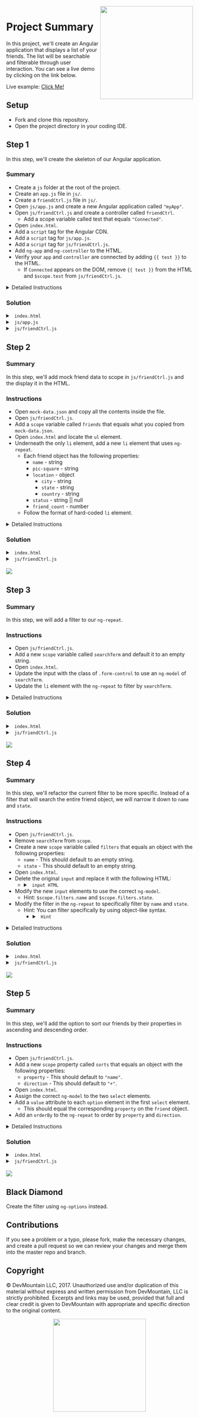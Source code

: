 <img src="https://devmounta.in/img/logowhiteblue.png" width="250" align="right">

# Project Summary

In this project, we'll create an Angular application that displays a list of your friends. The list will be searchable and filterable through user interaction. You can see a live demo by clicking on the link below.

Live example: <a href="https://devmountain.github.io/angular-1-afternoon/">Click Me!</a>

## Setup

* Fork and clone this repository.
* Open the project directory in your coding IDE.

## Step 1

In this step, we'll create the skeleton of our Angular application.

### Summary

* Create a `js` folder at the root of the project.
* Create an `app.js` file in `js/`.
* Create a `friendCtrl.js` file in `js/`.
* Open `js/app.js` and create a new Angular application called `"myApp"`.
* Open `js/friendCtrl.js` and create a controller called `friendCtrl`.
  * Add a scope variable called test that equals `"Connected"`.
* Open `index.html`.
* Add a `script` tag for the Angular CDN.
* Add a `script` tag for `js/app.js`.
* Add a `script` tag for `js/friendCtrl.js`.
* Add `ng-app` and `ng-controller` to the HTML.
* Verify your `app` and `controller` are connected by adding `{{ test }}` to the HTML.
  * If `Connected` appears on the DOM, remove `{{ test }}` from the HTML and `$scope.test` from `js/friendCtrl.js`.

<details>

<summary> Detailed Instructions </summary>

<br />

Let's begin by creating a `js` folder at the root of the project. We'll use this folder to hold all our Angular javascript files. Inside this folder, create two new files: `app.js` and `friendCtrl.js`. We'll create our Angular application in `js/app.js`. Let's open this file and create an Angular application called `myApp`.

```js
angular.module("myApp", []);
```

Take note of the empty array after `"myApp"`, this is what tells Angular we are creating a new application. When we reference `myApp` we don't include the array again. We'll see an example of this when we create our controller. Now that our Angular application is made, let's make an Angular controller called `friendCtrl` in `js/friendCtrl.js`.

```js
angular.module("myApp").controller("friendCtrl", function( $scope ) {

})
```

As you can see, we did not use `angular.module("myApp", [])` but instead `angular.module("myApp")`. Now that we have our Angular app and controller, let's link the Angular CDN, our app, and our controller to `index.html` under `<!-- your scripts here -->`.

```html
<script src="https://ajax.googleapis.com/ajax/libs/angularjs/1.6.6/angular.min.js"></script>
<script src="js/app.js"></script>
<script src="js/friendCtrl.js"></script>
```

Now that our `index.html` has access to Angular, our app, and our controller, we can edit the HTML to use our app and controller. On the opening `html` tag let's add the `ng-app` attribute and set it equal to the name of our app ( `myApp` ). And on the opening `body` tag let's add the `ng-controller` attribute and set it equal to the name of our controller ( `friendCtrl` ). 

```html
<html ng-app="myApp">
<body ng-controller="friendCtrl">
```

</details>

### Solution

<details>

<summary> <code> index.html </code> </summary>

```html
<!DOCTYPE html>
<html ng-app="myApp">
  <head>
    <title>Angular Friends</title>
    <link rel="stylesheet" href="https://maxcdn.bootstrapcdn.com/bootstrap/3.3.7/css/bootstrap.min.css">
    <link rel="stylesheet" href="https://maxcdn.bootstrapcdn.com/bootstrap/3.3.7/css/bootstrap-theme.min.css">
    <link rel="stylesheet" type="text/css" href="styles.css">
  </head>

  <body ng-controller="friendCtrl">
    <h1>The <strong>facebook</strong> Friend Machine</h1>

    <div class="friends">
      <form class="form-inline searchForm" role="form">
        <div class="form-group">
          <input class="form-control" placeholder="Search Anything About Your Friends">

          <select class="input-medium">
            <option>Name</option>
            <option>#Friends</option>
            <option>City</option>
            <option>State</option>
            <option>Country</option>
          </select>

          <select class="input-medium">
            <option value="-">Descending</option>
            <option value="+">Ascending</option>
          </select>
        </div>
      </form>

      <ul>
        <li class='friend'>
          <img class="profile-pic" src='http://placebear.com/50/50.jpg'>
          <h3>Cali Fornia</h3>
          <div class="location">
            Location: New Port Beach, California, United States
          </div>
          <div class="status">
            Status: I hate the snow. I wish I was on the beach right now!!!
          </div>
          <div class="num-friends">
            Friends: 1,367
          </div>
        </li>
      </ul>
    </div>

    <script src="https://code.jquery.com/jquery-3.1.1.min.js"></script>
    <script src="https://maxcdn.bootstrapcdn.com/bootstrap/3.3.7/js/bootstrap.min.js"></script>
    <!-- your scripts here -->
    <script src="https://ajax.googleapis.com/ajax/libs/angularjs/1.6.6/angular.min.js"></script>
    <script src="js/app.js"></script>
    <script src="js/friendCtrl.js"></script>
  </body>
</html>
```

</details>

<details>

<summary> <code> js/app.js </code> </summary>

```js
angular.module("myApp", []);
```

</details>

<details>

<summary> <code> js/friendCtrl.js </code> </summary>

```js
angular.module("myApp").controller("friendCtrl", function( $scope ) {
  
});
```

</details>

## Step 2

### Summary

In this step, we'll add mock friend data to scope in `js/friendCtrl.js` and the display it in the HTML.

### Instructions

* Open `mock-data.json` and copy all the contents inside the file.
* Open `js/friendCtrl.js`.
* Add a `scope` variable called `friends` that equals what you copied from `mock-data.json`.
* Open `index.html` and locate the `ul` element.
* Underneath the only `li` element, add a new `li` element that uses `ng-repeat`.
  * Each friend object has the following properties: 
    * `name` - string
    * `pic-square` - string
    * `location` - object
      * `city` - string
      * `state` - string
      * `country` - string
    * `status` - string || null
    * `friend_count` - number
  * Follow the format of hard-coded `li` element.

<details>

<summary> Detailed Instructions </summary>

<br />

Let's begin by opening `js/friendCtrl.js` and adding a new `$scope` variable called `friends` that equals the array inside of `mock-data.json`.

```js
angular.module("myApp").controller("friendCtrl", function( $scope ) {
  $scope.friends = // array from mock-data.json
}
```

Now that our mock data is on `$scope` we can access it in our `HTML`. Using the `ng-repeat` attribute we can create a new `li` element that will loop through `$scope.friends`. We'll want our `li` element to follow the same format as the one provided. If you're not sure what properties are on each `friend` object, you can add a `console.log` in `js/friendCtrl.js` to log the value of `$scope.friends`. You should end up with an `li` element that looks like:

```html
<li class="friend" ng-repeat="friend in friends">
  <img class="profile-pic" ng-src="{{friend.pic_square}}" />
  <h3>{{ friend.name }}</h3>
  <div class="location">
    Location: {{ friend.location.city }}, {{ friend.location.state }}, {{ friend.location.country }}
  </div>
  <div class="status">
    Status: {{ friend.status }}
  </div>
  <div class="num-friends">
    Friends: {{ friend.friend_count }}
  </div>
</li>
```

</details>

### Solution

<details>

<summary> <code> index.html </code> </summary>

```html
<!DOCTYPE html>
<html ng-app="myApp">
  <head>
    <title>Angular Friends</title>
    <link rel="stylesheet" href="https://maxcdn.bootstrapcdn.com/bootstrap/3.3.7/css/bootstrap.min.css">
    <link rel="stylesheet" href="https://maxcdn.bootstrapcdn.com/bootstrap/3.3.7/css/bootstrap-theme.min.css">
    <link rel="stylesheet" type="text/css" href="styles.css">
  </head>

  <body ng-controller="friendCtrl">
    <h1>The <strong>facebook</strong> Friend Machine</h1>

    <div class="friends">
      <form class="form-inline searchForm" role="form">
        <div class="form-group">
          <input class="form-control" placeholder="Search Anything About Your Friends">

          <select class="input-medium">
            <option>Name</option>
            <option>#Friends</option>
            <option>City</option>
            <option>State</option>
            <option>Country</option>
          </select>

          <select class="input-medium">
            <option value="-">Descending</option>
            <option value="+">Ascending</option>
          </select>
        </div>
      </form>

      <ul>
        <li class='friend'>
          <img class="profile-pic" src='http://placebear.com/50/50.jpg'>
          <h3>Cali Fornia</h3>
          <div class="location">
            Location: New Port Beach, California, United States
          </div>
          <div class="status">
            Status: I hate the snow. I wish I was on the beach right now!!!
          </div>
          <div class="num-friends">
            Friends: 1,367
          </div>
        </li>

        <li class="friend" ng-repeat="friend in friends">
          <img class="profile-pic" ng-src="{{friend.pic_square}}" />
          <h3>{{ friend.name }}</h3>
          <div class="location">
            Location: {{ friend.location.city }}, {{ friend.location.state }}, {{ friend.location.country }}
          </div>
          <div class="status">
            Status: {{ friend.status }}
          </div>
          <div class="num-friends">
            Friends: {{ friend.friend_count }}
          </div>
        </li>
      </ul>
    </div>

    <script src="https://code.jquery.com/jquery-3.1.1.min.js"></script>
    <script src="https://maxcdn.bootstrapcdn.com/bootstrap/3.3.7/js/bootstrap.min.js"></script>
    <!-- your scripts here -->
    <script src="https://ajax.googleapis.com/ajax/libs/angularjs/1.6.6/angular.min.js"></script>
    <script src="js/app.js"></script>
    <script src="js/friendCtrl.js"></script>
  </body>
</html>
```

</details>

<details>

<summary> <code> js/friendCtrl.js </code> </summary>

```js
angular.module("myApp").controller("friendCtrl", function( $scope ) {
  $scope.friends = // array from mock-data.json 
});
```

</details>

<br />

<img src="https://github.com/devmountain/angular-1-afternoon/blob/solution/readme-assets/1.png" />

## Step 3

### Summary

In this step, we will add a filter to our `ng-repeat`.

### Instructions

* Open `js/friendCtrl.js`.
* Add a new `scope` variable called `searchTerm` and default it to an empty string.
* Open `index.html`.
* Update the input with the class of `.form-control` to use an `ng-model` of `searchTerm`.
* Update the `li` element with the `ng-repeat` to filter by `searchTerm`.

<details>

<summary> Detailed Instructions </summary>

<br />

Let's begin by opening `js/friendCtrl.js` and adding a new `$scope` variable called `searchTerm` that equals `""`. We'll use this variable as the `ng-model` for the `input` element in our HTML. The `ng-model` will then capture what we type in the `input` element.

```js
angular.module("myApp").controller("friendCtrl", function( $scope ) {
  $scope.friends = // array from mock-data.json 

  $scope.searchTerm = "";
});
``` 

Open `index.html` and locate the `input` element with the class of `.form-control`. Add a `ng-model` attribute to it that equals `searchTerm`. Now that the `input` element is hooked up to `searchTerm` we can modify our `ng-repeat` attribute to include a filter based on the value of `searchTerm`. To add a filter to `ng-repeat` all you have to do is include a `|` and then `filter:scopeVariable`.

```html
<input class="form-control" placeholder="Search Anything About Your Friends" ng-model="searchTerm">
<li class="friend" ng-repeat="friend in friends | filter:searchTerm">
```

You can now test filtering your friends using the input field.

</details>

### Solution

<details>

<summary> <code> index.html </code> </summary>

```html
<!DOCTYPE html>
<html ng-app="myApp">
  <head>
    <title>Angular Friends</title>
    <link rel="stylesheet" href="https://maxcdn.bootstrapcdn.com/bootstrap/3.3.7/css/bootstrap.min.css">
    <link rel="stylesheet" href="https://maxcdn.bootstrapcdn.com/bootstrap/3.3.7/css/bootstrap-theme.min.css">
    <link rel="stylesheet" type="text/css" href="styles.css">
  </head>

  <body ng-controller="friendCtrl">
    <h1>The <strong>facebook</strong> Friend Machine</h1>

    <div class="friends">
      <form class="form-inline searchForm" role="form">
        <div class="form-group">
          <input class="form-control" placeholder="Search Anything About Your Friends" ng-model="searchTerm">

          <select class="input-medium">
            <option>Name</option>
            <option>#Friends</option>
            <option>City</option>
            <option>State</option>
            <option>Country</option>
          </select>

          <select class="input-medium">
            <option value="-">Descending</option>
            <option value="+">Ascending</option>
          </select>
        </div>
      </form>

      <ul>
        <li class='friend'>
          <img class="profile-pic" src='http://placebear.com/50/50.jpg'>
          <h3>Cali Fornia</h3>
          <div class="location">
            Location: New Port Beach, California, United States
          </div>
          <div class="status">
            Status: I hate the snow. I wish I was on the beach right now!!!
          </div>
          <div class="num-friends">
            Friends: 1,367
          </div>
        </li>

        <li class="friend" ng-repeat="friend in friends | filter:searchTerm">
          <img class="profile-pic" ng-src="{{friend.pic_square}}" />
          <h3>{{ friend.name }}</h3>
          <div class="location">
            Location: {{ friend.location.city }}, {{ friend.location.state }}, {{ friend.location.country }}
          </div>
          <div class="status">
            Status: {{ friend.status }}
          </div>
          <div class="num-friends">
            Friends: {{ friend.friend_count }}
          </div>
        </li>
      </ul>
    </div>

    <script src="https://code.jquery.com/jquery-3.1.1.min.js"></script>
    <script src="https://maxcdn.bootstrapcdn.com/bootstrap/3.3.7/js/bootstrap.min.js"></script>
    <!-- your scripts here -->
    <script src="https://ajax.googleapis.com/ajax/libs/angularjs/1.6.6/angular.min.js"></script>
    <script src="js/app.js"></script>
    <script src="js/friendCtrl.js"></script>
  </body>
</html>
```

</details>

<details>

<summary> <code> js/friendCtrl.js </code> </summary>

```js 
angular.module("myApp").controller("friendCtrl", function( $scope ) {
  $scope.friends = // array from mock-data.json

  $scope.searchTerm = "";
});
```

</details>

<br />

<img src="https://github.com/devmountain/angular-1-afternoon/blob/solution/readme-assets/1g.gif" />

## Step 4

### Summary

In this step, we'll refactor the current filter to be more specific. Instead of a filter that will search the entire friend object, we will narrow it down to `name` and `state`.

### Instructions

* Open `js/friendCtrl.js`.
* Remove `searchTerm` from `scope`.
* Create a new `scope` variable called `filters` that equals an object with the following properties:
  * `name` - This should default to an empty string.
  * `state` - This should default to an empty string.
* Open `index.html`.
* Delete the original `input` and replace it with the following HTML:
  * <details>
  
    <summary> <code> input HTML </code> </summary>
    
    ```html
    <input class="form-control" placeholder="Search Name">
    <input class="form-control" placeholder="Search State">
    ```
    
    </details>
* Modify the new `input` elements to use the correct `ng-model`.
  * Hint: `$scope.filters.name` and `$scope.filters.state`.
* Modify the filter in the `ng-repeat` to specifically filter by `name` and `state`.
  * Hint: You can filter specifically by using object-like syntax.
    * <details>
    
      <summary> <code> Hint </code> </summary>
      
      ```js
      filter:{ property: scopeVariable, property: { property: scopeVariable } }
      ```
      
      </details>

<details>

<summary> Detailed Instructions </summary>

<br />

Let's begin by opening `js/friendCtrl.js` and removing `searchTerm` from `$scope`. Instead of just filtering through every property of a `friend` object, let's make an object that will contain specific filters. Let's call our new variable `$scope.filters` and add `name` and `state` as properties on it.

```js
angular.module("myApp").controller("friendCtrl", function( $scope ) {
  $scope.friends = // array from mock-data.json

  $scope.filters = {
    name: '',
    state: ''
  };
});
```

Now let's open `index.html` and apply our new `$scope` variable as a `ng-model`. Let's get rid of the `input` that's already there and replace it with two inputs.

```html
<input class="form-control" placeholder="Search Name">
<input class="form-control" placeholder="Search State">
```

We can then apply our `ng-model` to these inputs using `dot` notation. For the `input` element with the placeholder of `Search Name` let's apply `filters.name` as its `ng-model`. And let's apply `filters.state` as the other `input` element's `ng-model`.

```html
<input class="form-control" placeholder="Search Name" ng-model="filters.name">
<input class="form-control" placeholder="Search State" ng-model="filters.state">
```

We can then modify the `ng-repeat` filter to use our new `ng-models`. In Angular, when you want to use multiple filters we use an object-like syntax rather than `filter:scopeVariable`. So if we wanted to filter by name, we would do:

```html
<li class="friend" ng-repeat="friend in friends | filter:{ name: filters.name }">
```

The tricky part here is adding a filter for `state` because `state` is a property on a nested object. Luckily Angular allows us to filter by nested properties as long as we provided the parent object. This would look like:

```html
<li class="friend" ng-repeat="friend in friends | filter:{ name: filters.name, location: { state: filters.state } }">
```

Now you can test filtering specifically by a friend's name or state.

</details>

### Solution

<details>

<summary> <code> index.html </code> </summary>

```html
<!DOCTYPE html>
<html ng-app="myApp">
  <head>
    <title>Angular Friends</title>
    <link rel="stylesheet" href="https://maxcdn.bootstrapcdn.com/bootstrap/3.3.7/css/bootstrap.min.css">
    <link rel="stylesheet" href="https://maxcdn.bootstrapcdn.com/bootstrap/3.3.7/css/bootstrap-theme.min.css">
    <link rel="stylesheet" type="text/css" href="styles.css">
  </head>

  <body ng-controller="friendCtrl">
    <h1>The <strong>facebook</strong> Friend Machine</h1>

    <div class="friends">
      <form class="form-inline searchForm" role="form">
        <div class="form-group">
          <input class="form-control" placeholder="Search Name" ng-model="filters.name">
          <input class="form-control" placeholder="Search State" ng-model="filters.state">

          <select class="input-medium">
            <option>Name</option>
            <option>#Friends</option>
            <option>City</option>
            <option>State</option>
            <option>Country</option>
          </select>

          <select class="input-medium">
            <option value="-">Descending</option>
            <option value="+">Ascending</option>
          </select>
        </div>
      </form>

      <ul>
        <li class='friend'>
          <img class="profile-pic" src='http://placebear.com/50/50.jpg'>
          <h3>Cali Fornia</h3>
          <div class="location">
            Location: New Port Beach, California, United States
          </div>
          <div class="status">
            Status: I hate the snow. I wish I was on the beach right now!!!
          </div>
          <div class="num-friends">
            Friends: 1,367
          </div>
        </li>

        <li class="friend" ng-repeat="friend in friends | filter:{ name: filters.name, location: { state: filters.state } }">
          <img class="profile-pic" ng-src="{{friend.pic_square}}" />
          <h3>{{ friend.name }}</h3>
          <div class="location">
            Location: {{ friend.location.city }}, {{ friend.location.state }}, {{ friend.location.country }}
          </div>
          <div class="status">
            Status: {{ friend.status }}
          </div>
          <div class="num-friends">
            Friends: {{ friend.friend_count }}
          </div>
        </li>
      </ul>
    </div>

    <script src="https://code.jquery.com/jquery-3.1.1.min.js"></script>
    <script src="https://maxcdn.bootstrapcdn.com/bootstrap/3.3.7/js/bootstrap.min.js"></script>
    <!-- your scripts here -->
    <script src="https://ajax.googleapis.com/ajax/libs/angularjs/1.6.6/angular.min.js"></script>
    <script src="js/app.js"></script>
    <script src="js/friendCtrl.js"></script>
  </body>
</html>
```

</details>

<details>

<summary> <code> js/friendCtrl.js </code> </summary>

```js
angular.module("myApp").controller("friendCtrl", function( $scope ) {
  $scope.friends = // array from mock-data.json

  $scope.filters = {
    name: '',
    state: ''
  };
});
```

</details>

<br />

<img src="https://github.com/devmountain/angular-1-afternoon/blob/solution/readme-assets/2g.gif" />

## Step 5

### Summary

In this step, we'll add the option to sort our friends by their properties in ascending and descending order.

### Instructions

* Open `js/friendCtrl.js`.
* Add a new `scope` property called `sorts` that equals an object with the following properties:
  * `property` - This should default to `"name"`.
  * `direction` - This should default to `"+"`.
* Open `index.html`.
* Assign the correct `ng-model` to the two `select` elements.
* Add a `value` attribute to each `option` element in the first `select` element.
  * This should equal the corresponding `property` on the `friend` object.
* Add an `orderBy` to the `ng-repeat` to order by `property` and `direction`.

<details>

<summary> Detailed Instructions </summary>

<br />

Let's being by opening `js/friendCtrl.js` and adding a new `$scope` variable called `sorts`. This will be an object to hold the `ng-model` values for sorting. We'll need two properies on this object: `property` - we'll use this to determine which property to sort by and `direction` - we'll use this to determine whether to display in ascending or decsending order.

```js
angular.module("myApp").controller("friendCtrl", function( $scope ) {
  $scope.friends = // array from mock-data.json

  $scope.filters = {
    name: '',
    state: ''
  };

  $scope.sorts = {
    property: 'name',
    direction: '+'
  };
});
```

We can then assign `property` and `direction` as `ng-models` to the the `select` elements in `index.html`

```html
<select class="input-medium" ng-model="sorts.property">
<select class="input-medium" ng-model="sorts.direction">
```

Before our `ng-model` will work with our first `select` element, we'll need to assign a `value` attribute to each `option` element. Otherwise our `ng-model` will never get updated with a value. Since this `ng-model` is looking for a friend `property` the value of each option must be spelt exactly the same as it is for each `friend` object. You can view what the property names are on a friend object by adding `console.log( $scope.friends )` in `js/friendCtrl.js`. You should end up with:

```html
<select class="input-medium" ng-model="sorts.property">
  <option value="name">Name</option>
  <option value="friend_count">#Friends</option>
  <option value="location.city">City</option>
  <option value="location.state">State</option>
  <option value="location.country">Country</option>
</select>
``` 

Now that our `ng-models` are ready to be used, all that's left is to add another `|` and `orderBy` to our `ng-repeat`. `orderBy` wokrs by using `+` for ascending and `-` for decsending. That's why the second `select` element uses `+` and `-` as its option values. The `+` or `-` needs to be immediately followed by a property to order by. So for example, ascending order by name would look like: `+name`. We can make this dynamic by using our `$scope.sorts` variable. 

```html
<li class="friend" ng-repeat="friend in friends | filter:{ name: filters.name, location: { state: filters.state } } | orderBy: sorts.direction + sorts.property">
``` 

You can now test ordering your friends by different properties.

</details>

### Solution

<details>

<summary> <code> index.html </code> </summary>

```html
<!DOCTYPE html>
<html ng-app="myApp">
  <head>
    <title>Angular Friends</title>
    <link rel="stylesheet" href="https://maxcdn.bootstrapcdn.com/bootstrap/3.3.7/css/bootstrap.min.css">
    <link rel="stylesheet" href="https://maxcdn.bootstrapcdn.com/bootstrap/3.3.7/css/bootstrap-theme.min.css">
    <link rel="stylesheet" type="text/css" href="styles.css">
  </head>

  <body ng-controller="friendCtrl">
    <h1>The <strong>facebook</strong> Friend Machine</h1>

    <div class="friends">
      <form class="form-inline searchForm" role="form">
        <div class="form-group">
          <input class="form-control" placeholder="Search Name" ng-model="filters.name">
          <input class="form-control" placeholder="Search State" ng-model="filters.state">

          <select class="input-medium" ng-model="sorts.property">
            <option value="name">Name</option>
            <option value="friend_count">#Friends</option>
            <option value="location.city">City</option>
            <option value="location.state">State</option>
            <option value="location.country">Country</option>
          </select>

          <select class="input-medium" ng-model="sorts.direction">
            <option value="-">Descending</option>
            <option value="+">Ascending</option>
          </select>
        </div>
      </form>

      <ul>
        <li class='friend'>
          <img class="profile-pic" src='http://placebear.com/50/50.jpg'>
          <h3>Cali Fornia</h3>
          <div class="location">
            Location: New Port Beach, California, United States
          </div>
          <div class="status">
            Status: I hate the snow. I wish I was on the beach right now!!!
          </div>
          <div class="num-friends">
            Friends: 1,367
          </div>
        </li>

        <li class="friend" ng-repeat="friend in friends | filter:{ name: filters.name, location: { state: filters.state } } | orderBy: sorts.direction + sorts.property">
          <img class="profile-pic" ng-src="{{friend.pic_square}}" />
          <h3>{{ friend.name }}</h3>
          <div class="location">
            Location: {{ friend.location.city }}, {{ friend.location.state }}, {{ friend.location.country }}
          </div>
          <div class="status">
            Status: {{ friend.status }}
          </div>
          <div class="num-friends">
            Friends: {{ friend.friend_count }}
          </div>
        </li>
      </ul>
    </div>

    <script src="https://code.jquery.com/jquery-3.1.1.min.js"></script>
    <script src="https://maxcdn.bootstrapcdn.com/bootstrap/3.3.7/js/bootstrap.min.js"></script>
    <!-- your scripts here -->
    <script src="https://ajax.googleapis.com/ajax/libs/angularjs/1.6.6/angular.min.js"></script>
    <script src="js/app.js"></script>
    <script src="js/friendCtrl.js"></script>
  </body>
</html>
```

</details>

<details>

<summary> <code> js/friendCtrl.js </code> </summary>

```js
angular.module("myApp").controller("friendCtrl", function( $scope ) {
  $scope.friends = // array from mock-data.json

  $scope.filters = {
    name: '',
    state: ''
  };

  $scope.sorts = {
    property: 'name',
    direction: '+'
  };
});
```

</details>

<br />

<img src="https://github.com/devmountain/angular-1-afternoon/blob/solution/readme-assets/3g.gif" />

## Black Diamond

Create the filter using `ng-options` instead.

## Contributions

If you see a problem or a typo, please fork, make the necessary changes, and create a pull request so we can review your changes and merge them into the master repo and branch.

## Copyright

© DevMountain LLC, 2017. Unauthorized use and/or duplication of this material without express and written permission from DevMountain, LLC is strictly prohibited. Excerpts and links may be used, provided that full and clear credit is given to DevMountain with appropriate and specific direction to the original content.

<p align="center">
<img src="https://devmounta.in/img/logowhiteblue.png" width="250">
</p>
